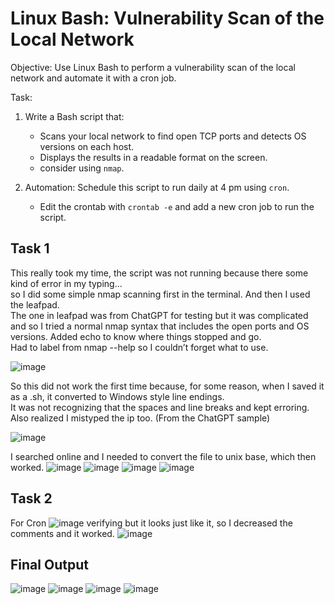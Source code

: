 # Linux Bash: Vulnerability Scan of the Local Network

Objective: Use Linux Bash to perform a vulnerability scan of the local network and automate it with a cron job.

Task:
1. Write a Bash script that:
   - Scans your local network to find open TCP ports and detects OS versions on each host.
   - Displays the results in a readable format on the screen.
   - consider using `nmap`.

2. Automation: Schedule this script to run daily at 4 pm using `cron`.
   - Edit the crontab with `crontab -e` and add a new cron job to run the script.
  

## Task 1
This really took my time, the script was not running because there some kind of error in my typing...<br>
so I did some simple nmap scanning first in the terminal. And then I used the leafpad. <br>
The one in leafpad was from ChatGPT for testing but it was complicated and so I tried a normal nmap syntax that includes the open ports and OS versions. Added echo to know where things stopped and go. <br>
Had to label from nmap --help so I couldn’t forget what to use.

![image](https://github.com/user-attachments/assets/c40542e2-96e4-4ee7-9262-798a199c03fd)<br>

So this did not work the first time because, for some reason, when I saved it as a .sh, it converted to Windows style line endings. <br>
It was not recognizing that the spaces and line breaks and kept erroring. Also realized I mistyped the ip too. (From the ChatGPT sample)

![image](https://github.com/user-attachments/assets/17508905-3f3a-435e-aa86-3a48c020e39b)

I searched online and I needed to convert the file to unix base, which then worked.
![image](https://github.com/user-attachments/assets/d23f52ed-1bb6-4fda-aa39-d75a1abcd9ad)
![image](https://github.com/user-attachments/assets/92da86b2-1dac-46db-9245-4472a56f3812)
![image](https://github.com/user-attachments/assets/8b686807-995b-41d1-a14a-546d7f1cd120)
![image](https://github.com/user-attachments/assets/6283711a-c4d5-46b6-a766-6ae36996599b)

## Task 2
For Cron
![image](https://github.com/user-attachments/assets/2e9c7b86-ac09-4ca0-816e-d739a4582c7a)
verifying but it looks just like it, so I decreased the comments and it worked.
![image](https://github.com/user-attachments/assets/b5b199e7-e5ac-4f24-a19a-0cb57f375a1b)

## Final Output
![image](https://github.com/user-attachments/assets/30cce270-a718-43a6-8369-288ee7e0e8a9)
![image](https://github.com/user-attachments/assets/2cf4154d-6888-4348-b0f1-eb36ed9f080a)
![image](https://github.com/user-attachments/assets/9cb378a9-96cb-4207-806e-92eaa7e0a6c9)
![image](https://github.com/user-attachments/assets/fbdd4004-485a-40c6-ab8b-7bdabfc9748c)




